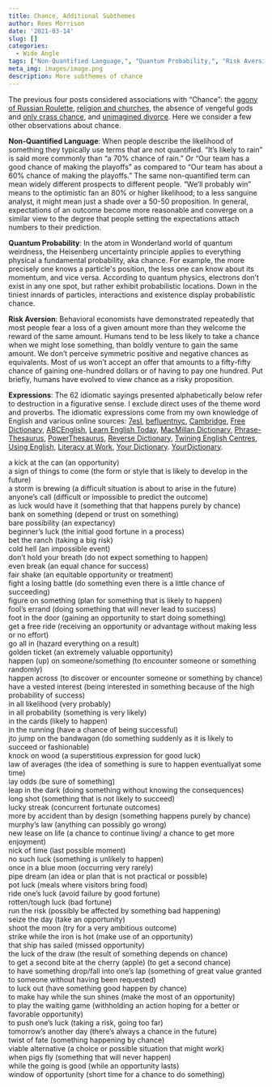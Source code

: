 ```yaml
---
title: Chance, Additional Subthemes
author: Rees Morrison
date: '2021-03-14'
slug: []
categories:
  - Wide Angle
tags: ["Non-Quantified Language,", "Quantum Probability,", "Risk Aversion", "Expressions"]
meta_img: images/image.png
description: More subthemes of chance
---
```


The previous four posts considered associations with “Chance”:  the [agony of Russian Roulette](https://themesfromart.com/blog/2021-03-14-chancedeerhunter/chancedeer/), [religion and churches](https://themesfromart.com/blog/2021-03-14-chancechurch/chancechurch/), the absence of vengeful gods and [only crass chance](https://themesfromart.com/blog/2021-03-14-chancehap/chancehap/), and [unimagined divorce](https://themesfromart.com/blog/2021-03-14-chancewinner/chancewinner/).   Here we consider a few other observations about chance.

<!--more-->

**Non-Quantified Language**:  When people describe the likelihood of something they typically use terms that are not quantified.  “It’s likely to rain” is said more commonly than “a 70% chance of rain.”  Or “Our team has a good chance of making the playoffs” as compared to “Our team has about a 60% chance of making the playoffs.”  The same non-quantified term can mean widely different prospects to different people.  “We’ll probably win” means to the optimistic fan an 80% or higher likelihood; to a less sanguine analyst, it might mean just a shade over a 50-50 proposition.  In general, expectations of an outcome become more reasonable and converge on a similar view to the degree that people setting the expectations attach numbers to their prediction.

**Quantum Probability**:  In the atom in Wonderland world of quantum weirdness, the Heisenberg uncertainty principle applies to everything physical a fundamental probability, aka chance.  For example, the more precisely one knows a particle's position, the less one can know about its momentum, and vice versa.  According to quantum physics, electrons don’t exist in any one spot, but rather exhibit probabilistic locations.  Down in the tiniest innards of particles, interactions and existence display  probabilistic chance.

**Risk Aversion**:  Behavioral economists have demonstrated repeatedly that most people fear a loss of a given amount more than they welcome the reward of the same amount.  Humans tend to be less likely to take a chance when we might lose something, than boldly venture to gain the same amount.  We don’t perceive symmetric positive and negative chances as equivalents.  Most of us won’t accept an offer that amounts to a fifty-fifty chance of gaining one-hundred dollars or of having to pay one hundred.  Put briefly, humans have evolved to view chance as a risky proposition.

**Expressions**: The 62 idiomatic sayings presented alphabetically below refer to destruction in a figurative sense. I exclude direct uses of the theme word and proverbs. The idiomatic expressions come from my own knowledge of English and various online sources:  [7esl](https://7esl.com/drinking-idioms/), [befluentnyc](https://befluentnyc.tumblr.com/post/91265393607/some-idioms-and-expressions-related-to-drinking), [Cambridge](Https://dictionary.cambridge.org/topics/drink/drinking-alcohol/),  [Free Dictionary](https://idioms.thefreedictionary.com/),  [ABCEnglish](https://www.abcenglish.nl/english-phrases-when-drinking-alcohol/), [Learn English Today](https://www.learn-english-today.com/idioms/idiom-categories/luck/luck-opportunity1.html),  [MacMillan Dictionary](https://www.macmillandictionary.com/dictionary/british/in-all-probability),  [Phrase-Thesaurus](https://www.phrases.org.uk/phrase-thesaurus/related/drink.html), [PowerThesaurus](https://www.powerthesaurus.org/drink_alcohol/synonyms), [Reverse Dictionary](https://reversedictionary.org/wordsfor/alcohol), [Twining English Centres](https://www.twinenglishcentres.com/blog/14-drink-idioms), [Using English](https://www.usingenglish.com/reference/idioms/cat/7.html), [Literacy at Work](https://www.literacyatwork.net/), [Your Dictionary](https://www.yourdictionary.com/hangover). [YourDictionary](https://grammar.yourdictionary.com/slang/popular-slang-getting-drunk-today-history). 


a kick at the can (an opportunity)  
a sign of things to come (the form or style that is likely to develop in the future)  
a storm is brewing (a difficult situation is about to arise in the future)  
anyone’s call (difficult or impossible to predict the outcome)  
as luck would have it (something that that happens purely by chance)  
bank on something (depend or trust on something)  
bare possibility (an expectancy)  
beginner’s luck (the initial good fortune in a process)  
bet the ranch (taking a big risk)  
cold hell (an impossible event)  
don’t hold your breath (do not expect something to happen)  
even break (an equal chance for success)  
fair shake (an equitable opportunity or treatment)  
fight a losing battle (do something even there is a little chance of succeeding)  
figure on something (plan for something that is likely to happen)  
fool’s errand (doing something that will never lead to success)  
foot in the door (gaining an opportunity to start doing something)  
get a free ride (receiving an opportunity or advantage without making less or no effort)  
go all in (hazard everything on a result)  
golden ticket (an extremely valuable opportunity)  
happen (up)   on someone/something (to encounter someone or something randomly)  
happen across (to discover or encounter someone or something by chance)  
have a vested interest (being interested in something because of the high probability of success)  
in all likelihood (very probably)  
in all probability (something is very likely)  
in the cards (likely to happen)  
in the running (have a chance of being successful)  
jto jump on the bandwagon (do something suddenly as it is likely to succeed or fashionable)  
knock on wood (a superstitious expression for good luck)  
law of averages (the idea of something is sure to happen eventuallyat some time)  
lay odds (be sure of something)  
leap in the dark (doing something without knowing the consequences)  
long shot (something that is not likely to succeed)  
lucky streak (concurrent fortunate outcomes)  
more by accident than by design (something happens purely by chance)  
murphy’s law (anything can possibly go wrong)  
new lease on life (a chance to continue living/ a chance to get more enjoyment)  
nick of time (last possible moment)  
no such luck (something is unlikely to happen)  
once in a blue moon (occurring very rarely)  
pipe dream (an idea or plan that is not practical or possible)  
pot luck (meals where visitors bring food)  
ride one’s luck (avoid failure by good fortune)  
rotten/tough luck (bad fortune)  
run the risk (possibly be affected by something bad happening)  
seize the day (take an opportunity)  
shoot the moon (try for a very ambitious outcome)  
strike while the iron is hot (make use of an opportunity)  
that ship has sailed (missed opportunity)  
the luck of the draw (the result of something depends on chance)  
to get a second bite at the cherry (apple)   (to get a second chance)  
to have something drop/fall into one’s lap (something of great value granted to someone without having been requested)  
to luck out (have something good happen by chance)  
to make hay while the sun shines (make the most of an opportunity)  
to play the waiting game (withholding an action hoping for a better or favorable opportunity)  
to push one’s luck (taking a risk, going too far)  
tomorrow’s another day (there’s always a chance in the future)  
twist of fate (something happening by chance)  
viable alternative (a choice or possible situation that might work)  
when pigs fly (something that will never happen)  
while the going is good (while an opportunity lasts)  
window of opportunity (short time for a chance to do something)  

